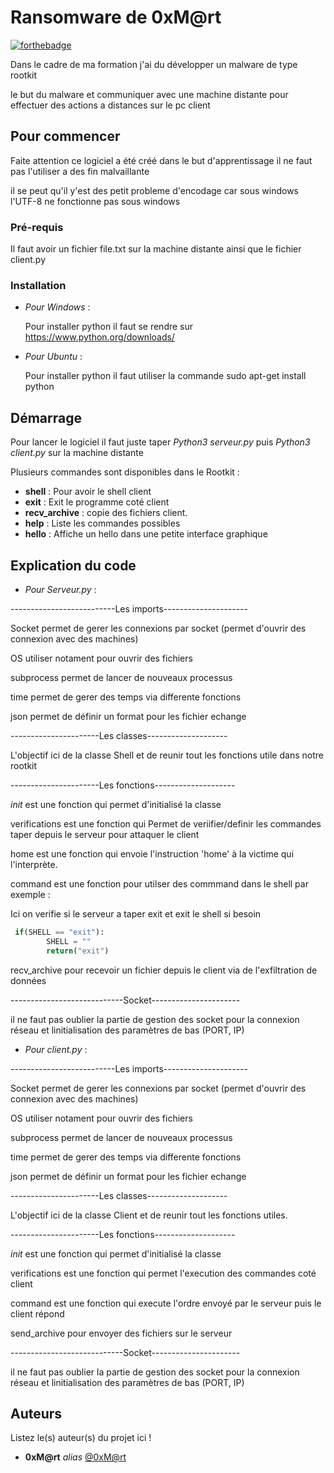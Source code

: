 # Ransomware de 0xM@rt

[![forthebadge](https://forthebadge.com/images/badges/made-with-python.svg)](https://forthebadge.com)

Dans le cadre de ma formation j'ai du développer un malware de type rootkit

le but du malware et communiquer avec une machine distante pour effectuer des actions a distances sur le pc client 



## Pour commencer

Faite attention ce logiciel a été créé dans le but d'apprentissage il ne faut pas l'utiliser a des fin malvaillante  

il se peut qu'il y'est des petit probleme d'encodage car sous windows l'UTF-8 ne fonctionne pas sous windows

### Pré-requis

Il faut avoir un fichier file.txt sur la machine distante
ainsi que le fichier client.py

### Installation

* _Pour_ _Windows_ :

  Pour installer python il faut se rendre sur https://www.python.org/downloads/

* _Pour_ _Ubuntu_ :

  Pour installer python il faut utiliser la commande sudo apt-get install python

## Démarrage

Pour lancer le logiciel il faut juste taper *Python3 serveur.py* puis *Python3 client.py* sur la machine distante


Plusieurs commandes sont disponibles dans le Rootkit :

- **shell** : Pour avoir le shell client
- **exit** : Exit le programme coté client
- **recv_archive** : copie des fichiers client.
- **help** : Liste les commandes possibles
- **hello** : Affiche un hello dans une petite interface graphique



## Explication du code 

* _Pour_ _Serveur.py_ :

--------------------------Les imports---------------------

Socket permet de gerer les connexions par socket (permet d'ouvrir des connexion avec des machines)

OS utiliser notament pour ouvrir des fichiers

subprocess permet de lancer de nouveaux processus

time permet de gerer des temps via differente fonctions

json permet de définir un format pour les fichier echange

----------------------Les classes--------------------

L'objectif ici de la classe Shell et de reunir tout les fonctions utile dans notre rootkit 

----------------------Les fonctions--------------------

_init_ est une fonction qui permet d'initialisé la classe

verifications est une fonction qui Permet de veriifier/definir les commandes taper depuis le serveur pour attaquer le client

home est une fonction qui envoie l'instruction 'home' à la victime qui l'interprète. 

command est une fonction pour utilser des commmand dans le shell par exemple :

Ici on verifie si le serveur a taper exit et exit le shell si besoin

```python
 if(SHELL == "exit"):
        SHELL = ""
        return("exit")
 ```

recv_archive pour recevoir un fichier depuis le client via de l'exfiltration de données

----------------------------Socket----------------------

il ne faut pas oublier la partie de gestion des socket pour la connexion réseau et linitialisation des paramètres de bas (PORT, IP)

* _Pour_ _client.py_ :

--------------------------Les imports---------------------

Socket permet de gerer les connexions par socket (permet d'ouvrir des connexion avec des machines)

OS utiliser notament pour ouvrir des fichiers

subprocess permet de lancer de nouveaux processus

time permet de gerer des temps via differente fonctions

json permet de définir un format pour les fichier echange

----------------------Les classes--------------------

L'objectif ici de la classe Client et de reunir tout les fonctions utiles.

----------------------Les fonctions--------------------

_init_ est une fonction qui permet d'initialisé la classe

verifications est une fonction qui permet l'execution des commandes coté client

command est une fonction qui execute l'ordre envoyé par le serveur puis le client répond

send_archive pour envoyer des fichiers sur le serveur 

----------------------------Socket----------------------

il ne faut pas oublier la partie de gestion des socket pour la connexion réseau et linitialisation des paramètres de bas (PORT, IP)

## Auteurs
Listez le(s) auteur(s) du projet ici !
* **0xM@rt** _alias_ [@0xM@rt](https://github.com/0xMart)



